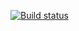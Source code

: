 [![Build status](https://ci.appveyor.com/api/projects/status/sp17jm3arfvuv8er?svg=true)](https://ci.appveyor.com/project/eilinwis/sql)